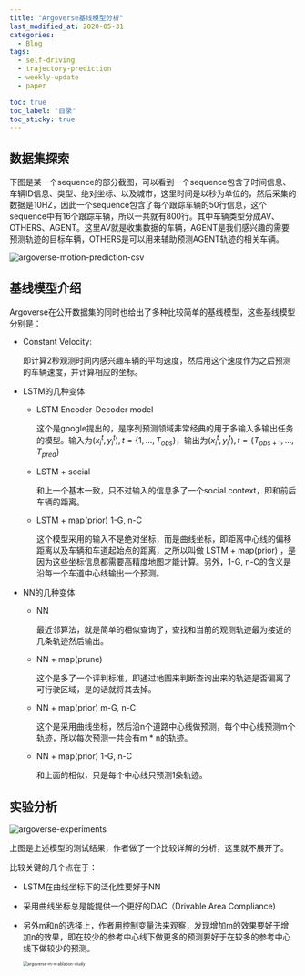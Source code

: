 ```yaml
---
title: "Argoverse基线模型分析"
last_modified_at: 2020-05-31
categories:
  - Blog
tags:
  - self-driving
  - trajectory-prediction
  - weekly-update
  - paper

toc: true
toc_label: "目录"
toc_sticky: true
---
```


## 数据集探索

下图是某一个sequence的部分截图，可以看到一个sequence包含了时间信息、车辆ID信息、类型、绝对坐标、以及城市，这里时间是以秒为单位的，然后采集的数据是10HZ，因此一个sequence包含了每个跟踪车辆的50行信息，这个sequence中有16个跟踪车辆，所以一共就有800行。其中车辆类型分成AV、OTHERS、AGENT。这里AV就是收集数据的车辆，AGENT是我们感兴趣的需要预测轨迹的目标车辆，OTHERS是可以用来辅助预测AGENT轨迹的相关车辆。

![argoverse-motion-prediction-csv]({{site.baseurl}}/assets/2020-05-31/argoverse-motion-prediction-csv.png)

## 基线模型介绍

Argoverse在公开数据集的同时也给出了多种比较简单的基线模型，这些基线模型分别是：

- Constant Velocity:

  即计算2秒观测时间内感兴趣车辆的平均速度，然后用这个速度作为之后预测的车辆速度，并计算相应的坐标。

  

- LSTM的几种变体

  - LSTM Encoder-Decoder model

    这个是google提出的，是序列预测领域非常经典的用于多输入多输出任务的模型。输入为$(x^t_i, y^t_i), t = \{1, \dots, T_{obs}\}$，输出为$(x^t_i, y^t_i), t = \{T_{obs+1}, \dots, T_{pred}\}$

  - LSTM + social

    和上一个基本一致，只不过输入的信息多了一个social context，即和前后车辆的距离。

  - LSTM + map(prior) 1-G, n-C

    这个模型采用的输入不是绝对坐标，而是曲线坐标，即距离中心线的偏移距离以及车辆和车道起始点的距离，之所以叫做 LSTM + map(prior) ，是因为这些坐标信息都需要高精度地图才能计算。另外，1-G, n-C的含义是沿每一个车道中心线输出一个预测。

    

- NN的几种变体

  - NN

    最近邻算法，就是简单的相似查询了，查找和当前的观测轨迹最为接近的几条轨迹然后输出。

  - NN + map(prune)

    这个是多了一个评判标准，即通过地图来判断查询出来的轨迹是否偏离了可行驶区域，是的话就将其去掉。

  - NN + map(prior) m-G, n-C

    这个是采用曲线坐标，然后沿n个道路中心线做预测，每个中心线预测m个轨迹，所以每次预测一共会有m * n的轨迹。

  - NN + map(prior) 1-G, n-C

    和上面的相似，只是每个中心线只预测1条轨迹。

## 实验分析

![argoverse-experiments]({{site.baseurl}}/assets/2020-05-31/argoverse-experiments.png)

上图是上述模型的测试结果，作者做了一个比较详解的分析，这里就不展开了。

比较关键的几个点在于：

- LSTM在曲线坐标下的泛化性要好于NN

- 采用曲线坐标总是能提供一个更好的DAC（Drivable Area Compliance)

- 另外m和n的选择上，作者用控制变量法来观察，发现增加m的效果要好于增加n的效果，即在较少的参考中心线下做更多的预测要好于在较多的参考中心线下做较少的预测。

  <img src="{{site.baseurl}}/assets/2020-05-31/argoverse-m-n-ablation-study.png" alt="argoverse-m-n-ablation-study" style="zoom:50%;" />